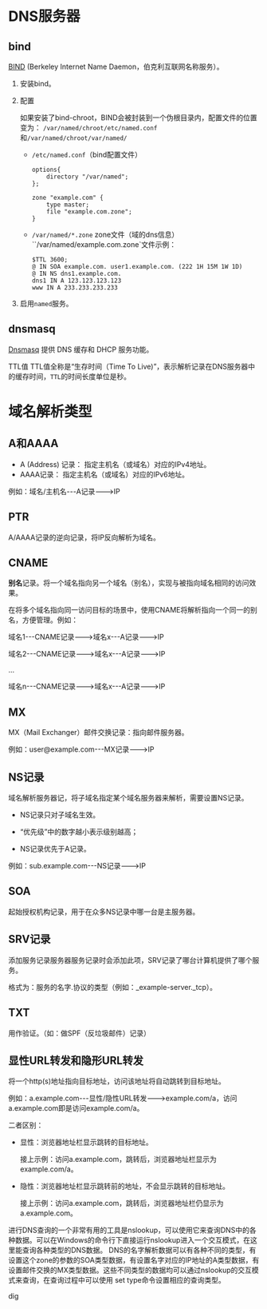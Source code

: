 # DNS服务器

## bind

 [BIND](https://www.isc.org/downloads/bind/) (Berkeley Internet Name Daemon，伯克利互联网名称服务）。

1. 安装bind。

2. 配置

   如果安装了bind-chroot，BIND会被封装到一个伪根目录内，配置文件的位置变为：
   `/var/named/chroot/etc/named.conf`和`/var/named/chroot/var/named/`

   - `/etc/named.conf`（bind配置文件）

     ```shell
     options{
         directory "/var/named";
     };
     
     zone "example.com" {
         type master;
         file "example.com.zone";
     }
     ```

   - `/var/named/*.zone`  zone文件（域的dns信息）
     ``/var/named/example.com.zone`文件示例：

     ```shell
     $TTL 3600;
     @ IN SOA example.com. user1.example.com. (222 1H 15M 1W 1D)
     @ IN NS dns1.example.com.
     dns1 IN A 123.123.123.123
     www IN A 233.233.233.233
     ```

3. 启用`named`服务。

## dnsmasq

[Dnsmasq](http://www.thekelleys.org.uk/dnsmasq/doc.html) 提供 DNS 缓存和 DHCP 服务功能。



TTL值
 TTL值全称是“生存时间（Time To Live)”，表示解析记录在DNS服务器中的缓存时间，`TTL`的时间长度单位是秒。

# 域名解析类型

## A和AAAA

- A (Address) 记录： 指定主机名（或域名）对应的IPv4地址。
- AAAA记录： 指定主机名（或域名）对应的IPv6地址。

例如：域名/主机名---A记录--->IP

## PTR

A/AAAA记录的逆向记录，将IP反向解析为域名。

## CNAME

**别名**记录。将一个域名指向另一个域名（别名），实现与被指向域名相同的访问效果。 

在将多个域名指向同一访问目标的场景中，使用CNAME将解析指向一个同一的别名，方便管理。例如：

域名1---CNAME记录--->域名x---A记录--->IP

域名2---CNAME记录--->域名x---A记录--->IP

...

域名n---CNAME记录--->域名x---A记录--->IP

## MX

MX（Mail Exchanger）邮件交换记录：指向邮件服务器。

例如：user@example.com---MX记录--->IP

## NS记录

域名解析服务器记，将子域名指定某个域名服务器来解析，需要设置NS记录。

- NS记录只对子域名生效。

- “优先级”中的数字越小表示级别越高；
- NS记录优先于A记录。

例如：sub.example.com---NS记录--->IP

## SOA

起始授权机构记录，用于在众多NS记录中哪一台是主服务器。

## SRV记录
添加服务记录服务器服务记录时会添加此项，SRV记录了哪台计算机提供了哪个服务。

格式为：服务的名字.协议的类型（例如：_example-server._tcp）。

## TXT

用作验证。（如：做SPF（反垃圾邮件）记录）

## 显性URL转发和隐形URL转发

将一个http(s)地址指向目标地址，访问该地址将自动跳转到目标地址。

例如：a.example.com---显性/隐性URL转发--->example.com/a，访问a.example.com即是访问example.com/a。

二者区别：

- 显性：浏览器地址栏显示跳转的目标地址。

  接上示例：访问a.example.com，跳转后，浏览器地址栏显示为example.com/a。

- 隐性：浏览器地址栏显示跳转前的地址，不会显示跳转的目标地址。

  接上示例：访问a.example.com，跳转后，浏览器地址栏仍显示为a.example.com。



 进行DNS查询的一个非常有用的工具是nslookup，可以使用它来查询DNS中的各种数据。可以在Windows的命令行下直接运行nslookup进入一个交互模式，在这里能查询各种类型的DNS数据。
 DNS的名字解析数据可以有各种不同的类型，有设置这个zone的参数的SOA类型数据，有设置名字对应的IP地址的A类型数据，有设置邮件交换的MX类型数据。这些不同类型的数据均可以通过nslookup的交互模式来查询，在查询过程中可以使用  set type命令设置相应的查询类型。

dig